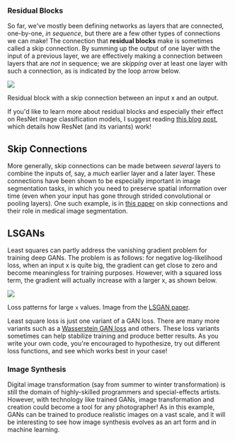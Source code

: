 ### Residual Blocks

So far, we've mostly been defining networks as layers that are connected, one-by-one, _in sequence_, but there are a few other types of connections we can make! The connection that **residual blocks** make is sometimes called a skip connection. By summing up the output of one layer with the input of a previous layer, we are effectively making a connection between layers that are _not_ in sequence; we are _skipping_ over at least one layer with such a connection, as is indicated by the loop arrow below.

![](https://video.udacity-data.com/topher/2018/November/5bea1ed4_resnet-block/resnet-block.png)

Residual block with a skip connection between an input x and an output.

If you'd like to learn more about residual blocks and especially their effect on ResNet image classification models, I suggest reading [this blog post](https://towardsdatascience.com/an-overview-of-resnet-and-its-variants-5281e2f56035), which details how ResNet (and its variants) work!

## Skip Connections

More generally, skip connections can be made between _several_ layers to combine the inputs of, say, a _much_ earlier layer and a later layer. These connections have been shown to be especially important in image segmentation tasks, in which you need to preserve spatial information over time (even when your input has gone through strided convolutional or pooling layers). One such example, is in [this paper](https://arxiv.org/abs/1608.04117) on skip connections and their role in medical image segmentation.

## LSGANs

Least squares can partly address the vanishing gradient problem for training deep GANs. The problem is as follows: for negative log-likelihood loss, when an input x is quite big, the gradient can get close to zero and become meaningless for training purposes. However, with a squared loss term, the gradient will actually increase with a larger x, as shown below.

![](https://video.udacity-data.com/topher/2018/November/5be7a428_screen-shot-2018-11-10-at-7.38.03-pm/screen-shot-2018-11-10-at-7.38.03-pm.png)

Loss patterns for large `x` values. Image from the [LSGAN paper](https://arxiv.org/abs/1611.04076).

Least square loss is just one variant of a GAN loss. There are many more variants such as a [Wasserstein GAN loss](https://arxiv.org/abs/1701.07875) and others. These loss variants sometimes can help stabilize training and produce better results. As you write your own code, you're encouraged to hypothesize, try out different loss functions, and see which works best in your case!

### Image Synthesis

Digital image transformation (say from summer to winter transformation) is still the domain of highly-skilled programmers and special-effects artists. However, with technology like trained GANs, image transformation and creation could become a tool for any photographer! As in this example, GANs can be trained to produce realistic images on a vast scale, and it will be interesting to see how image synthesis evolves as an art form and in machine learning.

